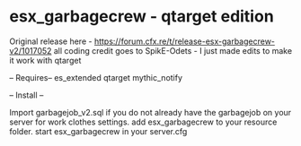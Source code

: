 # esx_garbagecrew - qtarget edition
Original release here - https://forum.cfx.re/t/release-esx-garbagecrew-v2/1017052
all coding credit goes to SpikE-Odets - I just made edits to make it work with qtarget



– Requires–
es_extended
qtarget
mythic_notify

– Install –

Import garbagejob_v2.sql if you do not already have the garbagejob on your server for work clothes settings. add esx_garbagecrew to your resource folder. start esx_garbagecrew in your server.cfg
